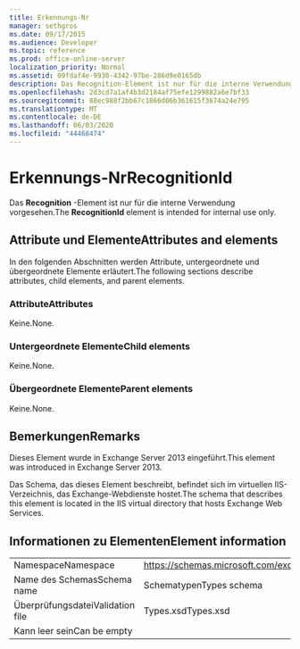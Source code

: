 ```yaml
---
title: Erkennungs-Nr
manager: sethgros
ms.date: 09/17/2015
ms.audience: Developer
ms.topic: reference
ms.prod: office-online-server
localization_priority: Normal
ms.assetid: 09fdaf4e-9930-4342-97be-286d9e0165db
description: Das Recognition-Element ist nur für die interne Verwendung vorgesehen.
ms.openlocfilehash: 2d3cd7a1af4b3d2184af75efe1299882a6e7bf33
ms.sourcegitcommit: 88ec988f2bb67c1866d06b361615f3674a24e795
ms.translationtype: MT
ms.contentlocale: de-DE
ms.lasthandoff: 06/03/2020
ms.locfileid: "44468474"
---
```

# <a name="recognitionid"></a><span data-ttu-id="c13b8-103">Erkennungs-Nr</span><span class="sxs-lookup"><span data-stu-id="c13b8-103">RecognitionId</span></span>

<span data-ttu-id="c13b8-104">Das **Recognition** -Element ist nur für die interne Verwendung vorgesehen.</span><span class="sxs-lookup"><span data-stu-id="c13b8-104">The **RecognitionId** element is intended for internal use only.</span></span> 

## <a name="attributes-and-elements"></a><span data-ttu-id="c13b8-105">Attribute und Elemente</span><span class="sxs-lookup"><span data-stu-id="c13b8-105">Attributes and elements</span></span>

<span data-ttu-id="c13b8-106">In den folgenden Abschnitten werden Attribute, untergeordnete und übergeordnete Elemente erläutert.</span><span class="sxs-lookup"><span data-stu-id="c13b8-106">The following sections describe attributes, child elements, and parent elements.</span></span>
  
### <a name="attributes"></a><span data-ttu-id="c13b8-107">Attribute</span><span class="sxs-lookup"><span data-stu-id="c13b8-107">Attributes</span></span>

<span data-ttu-id="c13b8-108">Keine.</span><span class="sxs-lookup"><span data-stu-id="c13b8-108">None.</span></span>
  
### <a name="child-elements"></a><span data-ttu-id="c13b8-109">Untergeordnete Elemente</span><span class="sxs-lookup"><span data-stu-id="c13b8-109">Child elements</span></span>

<span data-ttu-id="c13b8-110">Keine.</span><span class="sxs-lookup"><span data-stu-id="c13b8-110">None.</span></span>
  
### <a name="parent-elements"></a><span data-ttu-id="c13b8-111">Übergeordnete Elemente</span><span class="sxs-lookup"><span data-stu-id="c13b8-111">Parent elements</span></span>

<span data-ttu-id="c13b8-112">Keine.</span><span class="sxs-lookup"><span data-stu-id="c13b8-112">None.</span></span>
  
## <a name="remarks"></a><span data-ttu-id="c13b8-113">Bemerkungen</span><span class="sxs-lookup"><span data-stu-id="c13b8-113">Remarks</span></span>

<span data-ttu-id="c13b8-114">Dieses Element wurde in Exchange Server 2013 eingeführt.</span><span class="sxs-lookup"><span data-stu-id="c13b8-114">This element was introduced in Exchange Server 2013.</span></span>
  
<span data-ttu-id="c13b8-115">Das Schema, das dieses Element beschreibt, befindet sich im virtuellen IIS-Verzeichnis, das Exchange-Webdienste hostet.</span><span class="sxs-lookup"><span data-stu-id="c13b8-115">The schema that describes this element is located in the IIS virtual directory that hosts Exchange Web Services.</span></span>
  
## <a name="element-information"></a><span data-ttu-id="c13b8-116">Informationen zu Elementen</span><span class="sxs-lookup"><span data-stu-id="c13b8-116">Element information</span></span>

|||
|:-----|:-----|
|<span data-ttu-id="c13b8-117">Namespace</span><span class="sxs-lookup"><span data-stu-id="c13b8-117">Namespace</span></span>  <br/> |https://schemas.microsoft.com/exchange/services/2006/types  <br/> |
|<span data-ttu-id="c13b8-118">Name des Schemas</span><span class="sxs-lookup"><span data-stu-id="c13b8-118">Schema name</span></span>  <br/> |<span data-ttu-id="c13b8-119">Schematypen</span><span class="sxs-lookup"><span data-stu-id="c13b8-119">Types schema</span></span>  <br/> |
|<span data-ttu-id="c13b8-120">Überprüfungsdatei</span><span class="sxs-lookup"><span data-stu-id="c13b8-120">Validation file</span></span>  <br/> |<span data-ttu-id="c13b8-121">Types.xsd</span><span class="sxs-lookup"><span data-stu-id="c13b8-121">Types.xsd</span></span>  <br/> |
|<span data-ttu-id="c13b8-122">Kann leer sein</span><span class="sxs-lookup"><span data-stu-id="c13b8-122">Can be empty</span></span>  <br/> ||
   

